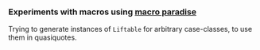 ### Experiments with macros using [macro paradise](http://docs.scala-lang.org/overviews/macros/paradise.html)

Trying to generate instances of `Liftable` for arbitrary case-classes, to use them in quasiquotes.
